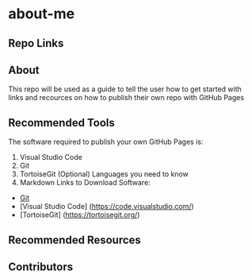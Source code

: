 # about-me

## Repo Links

## About
This repo will be used as a guide to tell the user how to get started with links and recources on how to publish their own repo with GitHub Pages

## Recommended Tools
The software required to publish your own GitHub Pages is:
1. Visual Studio Code
2. Git
3. TortoiseGit (Optional)
Languages you need to know
1. Markdown
Links to Download Software:
- [Git](https://git-scm.com/)
- [Visual Studio Code] (https://code.visualstudio.com/)
- [TortoiseGit] (https://tortoisegit.org/)

## Recommended Resources

## Contributors